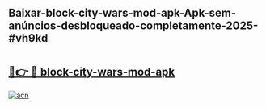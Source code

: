## Baixar-block-city-wars-mod-apk-Apk-sem-anúncios-desbloqueado-completamente-2025-#vh9kd

# <h2><a href="https://ainizakaria.my?title=block-city-wars-mod-apk&ref=20M">🔗👉 🔴 block-city-wars-mod-apk</a></h2>

[![acn](https://github.com/user-attachments/assets/0f9c940e-d8b0-45ae-aac7-cd30a18b3e1c)](https://ainizakaria.my?title=block-city-wars-mod-apk&ref=20M)


